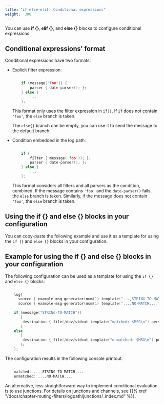 ```yaml
---
title: "if-else-elif: Conditional expressions"
weight:  300
---
```

<!-- DISCLAIMER: This file is based on the syslog-ng Open Source Edition documentation https://github.com/balabit/syslog-ng-ose-guides/commit/2f4a52ee61d1ea9ad27cb4f3168b95408fddfdf2 and is used under the terms of The syslog-ng Open Source Edition Documentation License. The file has been modified by Axoflow. -->

You can use **if {}**, **elif {}**, and **else {}** blocks to configure conditional expressions.


## Conditional expressions' format

Conditional expressions have two formats:

  - Explicit filter expression:
    
    ```c
    
        if (message('foo')) {
            parser { date-parser(); };
        } else {
            ...
        };
    
    ```
    
    This format only uses the filter expression in `if()`. If `if` does not contain `'foo'`, the `else` branch is taken.
    
    The `else{}` branch can be empty, you can use it to send the message to the default branch.

  - Condition embedded in the log path:
    
    ```c
    
        if {
            filter { message('foo')); };
            parser { date-parser(); };
        } else {
            ...
        };
    
    ```
    
    This format considers all filters and all parsers as the condition, combined. If the message contains `'foo'` and the `date-parser()` fails, the `else` branch is taken. Similarly, if the message does not contain `'foo'`, the `else` branch is taken.



## Using the if {} and else {} blocks in your configuration

You can copy-paste the following example and use it as a template for using the `if {}` and `else {}` blocks in your configuration.



## Example for using the if {} and else {} blocks in your configuration

The following configuration can be used as a template for using the `if {}` and `else {}` blocks:

```c

    log{
      source { example-msg-generator(num(1) template("...,STRING-TO-MATCH,..."));};
      source { example-msg-generator(num(1) template("...,NO-MATCH,..."));};
     
    if (message("STRING-TO-MATCH")) 
       {   
        destination { file(/dev/stdout template("matched: $MSG\n") persist-name("1")); };
       }
    else    
       {
        destination { file(/dev/stdout template("unmatched: $MSG\n") persist-name("2")); };
       };
    };

```

The configuration results in the following console printout:

```c

    matched: ...,STRING-TO-MATCH,...
    unmatched: ...,NO-MATCH,...

```


An alternative, less straightforward way to implement conditional evaluation is to use junctions. For details on junctions and channels, see {{% xref "/docs/chapter-routing-filters/logpath/junctions/_index.md" %}}.
